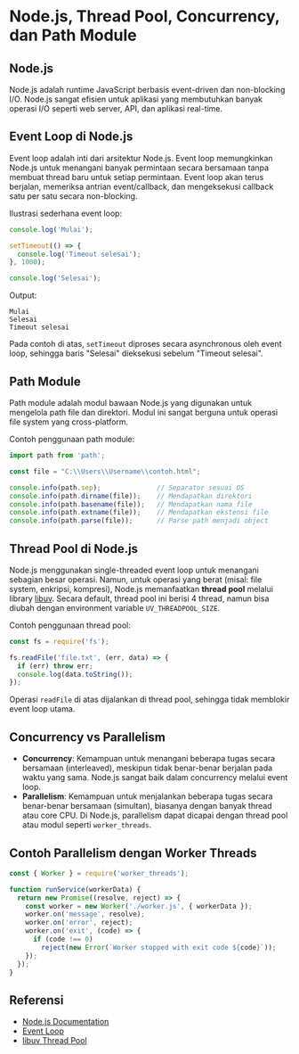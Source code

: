 # Node.js, Thread Pool, Concurrency, dan Path Module

## Node.js
Node.js adalah runtime JavaScript berbasis event-driven dan non-blocking I/O. Node.js sangat efisien untuk aplikasi yang membutuhkan banyak operasi I/O seperti web server, API, dan aplikasi real-time.

## Event Loop di Node.js
Event loop adalah inti dari arsitektur Node.js. Event loop memungkinkan Node.js untuk menangani banyak permintaan secara bersamaan tanpa membuat thread baru untuk setiap permintaan. Event loop akan terus berjalan, memeriksa antrian event/callback, dan mengeksekusi callback satu per satu secara non-blocking.

Ilustrasi sederhana event loop:
```js
console.log('Mulai');

setTimeout(() => {
  console.log('Timeout selesai');
}, 1000);

console.log('Selesai');
```
Output:
```
Mulai
Selesai
Timeout selesai
```
Pada contoh di atas, `setTimeout` diproses secara asynchronous oleh event loop, sehingga baris "Selesai" dieksekusi sebelum "Timeout selesai".

## Path Module
Path module adalah modul bawaan Node.js yang digunakan untuk mengelola path file dan direktori. Modul ini sangat berguna untuk operasi file system yang cross-platform.

Contoh penggunaan path module:
```js
import path from 'path';

const file = "C:\\Users\\Username\\contoh.html";

console.info(path.sep);              // Separator sesuai OS
console.info(path.dirname(file));    // Mendapatkan direktori
console.info(path.basename(file));   // Mendapatkan nama file
console.info(path.extname(file));    // Mendapatkan ekstensi file
console.info(path.parse(file));      // Parse path menjadi object
```
## Thread Pool di Node.js
Node.js menggunakan single-threaded event loop untuk menangani sebagian besar operasi. Namun, untuk operasi yang berat (misal: file system, enkripsi, kompresi), Node.js memanfaatkan **thread pool** melalui library [libuv](https://libuv.org/). Secara default, thread pool ini berisi 4 thread, namun bisa diubah dengan environment variable `UV_THREADPOOL_SIZE`.

Contoh penggunaan thread pool:
```js
const fs = require('fs');

fs.readFile('file.txt', (err, data) => {
  if (err) throw err;
  console.log(data.toString());
});
```
Operasi `readFile` di atas dijalankan di thread pool, sehingga tidak memblokir event loop utama.

## Concurrency vs Parallelism

- **Concurrency**: Kemampuan untuk menangani beberapa tugas secara bersamaan (interleaved), meskipun tidak benar-benar berjalan pada waktu yang sama. Node.js sangat baik dalam concurrency melalui event loop.
- **Parallelism**: Kemampuan untuk menjalankan beberapa tugas secara benar-benar bersamaan (simultan), biasanya dengan banyak thread atau core CPU. Di Node.js, parallelism dapat dicapai dengan thread pool atau modul seperti `worker_threads`.

## Contoh Parallelism dengan Worker Threads

```js
const { Worker } = require('worker_threads');

function runService(workerData) {
  return new Promise((resolve, reject) => {
    const worker = new Worker('./worker.js', { workerData });
    worker.on('message', resolve);
    worker.on('error', reject);
    worker.on('exit', (code) => {
      if (code !== 0)
        reject(new Error(`Worker stopped with exit code ${code}`));
    });
  });
}
```

## Referensi
- [Node.js Documentation](https://nodejs.org/en/docs/)
- [Event Loop](https://nodejs.org/en/docs/guides/event-loop-timers-and-nexttick/)
- [libuv Thread Pool](https://nodejs.org/en/docs/guides/thread-pool/)
